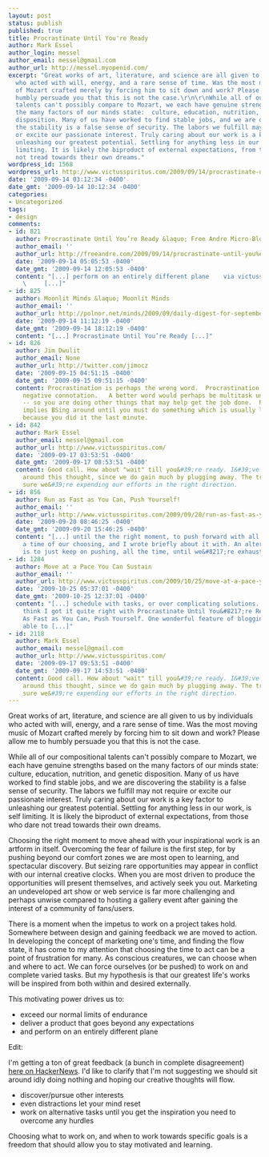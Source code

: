 ```yaml
---
layout: post
status: publish
published: true
title: Procrastinate Until You're Ready
author: Mark Essel
author_login: messel
author_email: messel@gmail.com
author_url: http://messel.myopenid.com/
excerpt: "Great works of art, literature, and science are all given to us by individuals
  who acted with will, energy, and a rare sense of time. Was the most moving music
  of Mozart crafted merely by forcing him to sit down and work? Please allow me to
  humbly persuade you that this is not the case.\r\n\r\nWhile all of our compositional
  talents can't possibly compare to Mozart, we each have genuine strengths based on
  the many factors of our minds state:  culture, education, nutrition, and genetic
  disposition. Many of us have worked to find stable jobs, and we are discovering
  the stability is a false sense of security. The labors we fulfill may not require
  or excite our passionate interest. Truly caring about our work is a key factor to
  unleashing our greatest potential. Settling for anything less in our work, is self
  limiting. It is likely the biproduct of external expectations, from those who dare
  not tread towards their own dreams."
wordpress_id: 1568
wordpress_url: http://www.victusspiritus.com/2009/09/14/procrastinate-until-youre-ready/
date: '2009-09-14 03:12:34 -0400'
date_gmt: '2009-09-14 10:12:34 -0400'
categories:
- Uncategorized
tags:
- design
comments:
- id: 821
  author: Procrastinate Until You’re Ready &laquo; Free Andre Micro-Blog
  author_email: ''
  author_url: http://freeandre.com/2009/09/14/procrastinate-until-you%e2%80%99re-ready/
  date: '2009-09-14 05:05:53 -0400'
  date_gmt: '2009-09-14 12:05:53 -0400'
  content: "[...] perform on an entirely different plane    via victusspiritus.com
    \     [...]"
- id: 825
  author: Moonlit Minds &laquo; Moonlit Minds
  author_email: ''
  author_url: http://polnor.net/minds/2009/09/daily-digest-for-september-14th/
  date: '2009-09-14 11:12:19 -0400'
  date_gmt: '2009-09-14 18:12:19 -0400'
  content: "[...] Procrastinate Until You’re Ready [...]"
- id: 826
  author: Jim Dwulit
  author_email: None
  author_url: http://twitter.com/jimocz
  date: '2009-09-15 04:51:15 -0400'
  date_gmt: '2009-09-15 09:51:15 -0400'
  content: Procrastination is perhaps the wrong word.  Procrastination has a very
    negative connotation.   A better word would perhaps be multitask until your ready
    -- so you are doing other things that may help get the job done.  Procrastination
    implies BSing around until you must do something which is usually less than optimum
    because you did it the last minute.
- id: 842
  author: Mark Essel
  author_email: messel@gmail.com
  author_url: http://www.victusspiritus.com/
  date: '2009-09-17 03:53:51 -0400'
  date_gmt: '2009-09-17 08:53:51 -0400'
  content: Good call. How about "wait" till you&#39;re ready. I&#39;ve been bouncing
    around this thought, since we do gain much by plugging away. The trick is to make
    sure we&#39;re expending our efforts in the right direction.
- id: 856
  author: Run as Fast as You Can, Push Yourself!
  author_email: ''
  author_url: http://www.victusspiritus.com/2009/09/20/run-as-fast-as-you-can-push-yourself/
  date: '2009-09-20 08:46:25 -0400'
  date_gmt: '2009-09-20 15:46:25 -0400'
  content: "[...] until the the right moment, to push forward with all our might at
    a time of our choosing, and I wrote briefly about it with. An alternative option
    is to just keep on pushing, all the time, until we&#8217;re exhausted. Our [...]"
- id: 1284
  author: Move at a Pace You Can Sustain
  author_email: ''
  author_url: http://www.victusspiritus.com/2009/10/25/move-at-a-pace-you-can-sustain/
  date: '2009-10-25 05:37:01 -0400'
  date_gmt: '2009-10-25 12:37:01 -0400'
  content: "[...] schedule with tasks, or over complicating solutions. I don&#8217;t
    think I got it quite right with Procrastinate Until You&#8217;re Ready, or Run
    As Fast as You Can, Push Yourself. One wonderful feature of blogging is being
    able to [...]"
- id: 2118
  author: Mark Essel
  author_email: messel@gmail.com
  author_url: http://www.victusspiritus.com/
  date: '2009-09-17 09:53:51 -0400'
  date_gmt: '2009-09-17 14:53:51 -0400'
  content: Good call. How about "wait" till you&#39;re ready. I&#39;ve been bouncing
    around this thought, since we do gain much by plugging away. The trick is to make
    sure we&#39;re expending our efforts in the right direction.
---
```

<p>Great works of art, literature, and science are all given to us by individuals who acted with will, energy, and a rare sense of time. Was the most moving music of Mozart crafted merely by forcing him to sit down and work? Please allow me to humbly persuade you that this is not the case.</p>
<p>While all of our compositional talents can't possibly compare to Mozart, we each have genuine strengths based on the many factors of our minds state:  culture, education, nutrition, and genetic disposition. Many of us have worked to find stable jobs, and we are discovering the stability is a false sense of security. The labors we fulfill may not require or excite our passionate interest. Truly caring about our work is a key factor to unleashing our greatest potential. Settling for anything less in our work, is self limiting. It is likely the biproduct of external expectations, from those who dare not tread towards their own dreams.<a id="more"></a><a id="more-1568"></a></p>
<p>Choosing the right moment to move ahead with your inspirational work is an artform in itself. Overcoming the fear of failure is the first step, for by pushing beyond our comfort zones we are most open to learning, and spectacular discovery. But seizing rare opportunities may appear in conflict with our internal creative clocks. When you are most driven to produce the opportunities will present themselves, and actively seek you out. Marketing an undeveloped art show or web service is far more challenging and perhaps unwise compared to hosting a gallery event after gaining the interest of a community of fans/users.</p>
<p>There is a moment when the impetus to work on a project takes hold. Somewhere between design and gaining feedback we are moved to action. In developing the concept of marketing one's time, and finding the flow state, it has come to my attention that choosing the time to act can be a point of frustration for many. As conscious creatures, we can choose when and where to act. We can force ourselves (or be pushed) to work on and complete varied tasks. But my hypothesis is that our greatest life's works will be inspired from both within and desired externally.</p>
<p>This motivating power drives us to:</p>
<ul>
<li>exceed our normal limits of endurance</li>
<li>deliver a product that goes beyond any expectations</li>
<li>and perform on an entirely different plane</li>
</ul>
<p>Edit:</p>
<p>I'm getting a ton of great feedback (a bunch in complete disagreement) <a href="http://news.ycombinator.com/item?id=821462">here on HackerNews</a>. I'd like to clarify that I'm not suggesting we should sit around idly doing nothing and hoping our creative thoughts will flow.</p>
<ul>
<li>discover/pursue other interests</li>
<li>even distractions let your mind reset</li>
<li>work on alternative tasks until you get the inspiration you need to overcome any hurdles</li>
</ul>
<p>Choosing what to work on, and when to work towards specific goals is a freedom that should allow you to stay motivated and learning.</p>
